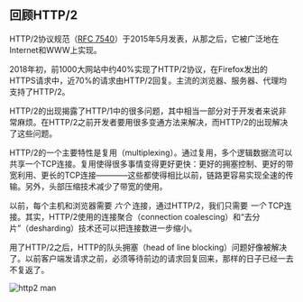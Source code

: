 ## 回顾HTTP/2

HTTP/2协议规范（[RFC 7540](https://httpwg.org/specs/rfc7540.html)）于2015年5月发表，从那之后，它被广泛地在Internet和WWW上实现。

2018年初，前1000大网站中约40%实现了HTTP/2协议，在Firefox发出的HTTPS请求中，近70%的请求由HTTP/2回复。主流的浏览器、服务器、代理均支持了HTTP/2。

HTTP/2的出现揭露了HTTP/1中的很多问题，其中相当一部分对于开发者来说非常麻烦。在HTTP/2之前开发者要用很多变通方法来解决，而HTTP/2的出现解决了这些问题。

HTTP/2的一个主要特性是复用（multiplexing）。通过复用，多个逻辑数据流可以共享一个TCP连接。复用使得很多事情变得更好更快：更好的拥塞控制、更好的带宽利用、更长的TCP连接————这些都使得相比以前，链路更容易实现全速的传输。另外，头部压缩技术减少了带宽的使用。

以前，每个主机和浏览器需要 *六个* 连接，通过HTTP/2，我们只需要 *一个* TCP连接。其实，HTTP/2使用的连接聚合（connection coalescing）和“去分片”（desharding）技术还可以把连接数进一步缩小。

用了HTTP/2之后，HTTP的队头拥塞（head of line blocking）问题好像被解决了。以前客户端发请求之前，必须等待前边的请求回复回来，那样的日子已经一去不复返了。

![http2 man](../images/h2-man.jpg)
